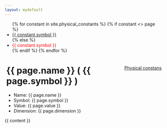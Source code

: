 ```yaml
---
layout: mydefault
---
```

<ul class="pagination">
  {% for constant in site.physical_constants %}
    {% if constant <> page %}
    <li>
        <a href="{{ constant.url | relative_url}}">
            {{ constant.symbol }}
        </a>
    </li>
    {% else %}
    <li>
        <a style="border-color: transparent; color: red;">{{ constant.symbol }}</a>
    </li>
    {% endif %}
  {% endfor %}
</ul>

<div  style="background-color: #{{ page.color }}; padding: 0 2px 0 5px;">
<a class="pagination" style="float: right;" href=" {{ '/physical_constants.html' | relative_url }}" >Physical constans</a>

<h1>{{ page.name }} ( {{ page.symbol }} )</h1>

<ul class="b8t_list">
    <li>
    Name: {{ page.name }}
    </li>
    <li>
    Symbol: {{ page.symbol }}
    </li>
    <li>
    Value: {{ page.value }}
    </li>
    <li>
    Dimension:  {{ page.dimension }}
    </li>
</ul>
</div>

{{ content }}


